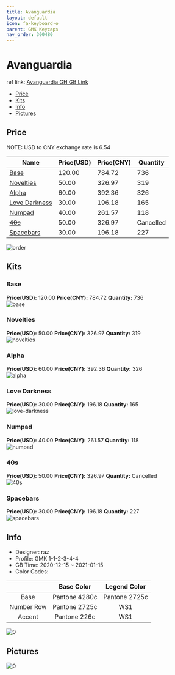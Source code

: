 ```yaml
---
title: Avanguardia 
layout: default
icon: fa-keyboard-o
parent: GMK Keycaps
nav_order: 300480
---
```


# Avanguardia 

ref link: [Avanguardia GH GB Link]()

* [Price](#price)
* [Kits](#kits)
* [Info](#info)
* [Pictures](#pictures)

## Price

NOTE: USD to CNY exchange rate is 6.54

| Name          | Price(USD)   |  Price(CNY) | Quantity |
| ------------- | ------------ |  ---------- | -------- |
|[Base](#base)|120.00|784.72|736|
|[Novelties](#novelties)|50.00|326.97|319|
|[Alpha](#alpha)|60.00|392.36|326|
|[Love Darkness](#love-darkness)|30.00|196.18|165|
|[Numpad](#numpad)|40.00|261.57|118|
|[~~40s~~](#40s)|50.00|326.97|Cancelled|
|[Spacebars](#spacebars)|30.00|196.18|227|

<img src="{{ 'assets/images/gmk-keycaps/Avanguardia/order.png' | relative_url }}" alt="order" class="image featured">

## Kits
### Base  
**Price(USD):** 120.00	**Price(CNY):** 784.72	**Quantity:** 736  
<img src="{{ 'assets/images/gmk-keycaps/Avanguardia/kits_pics/base.jpg' | relative_url }}" alt="base" class="image featured">

### Novelties  
**Price(USD):** 50.00	**Price(CNY):** 326.97	**Quantity:** 319  
<img src="{{ 'assets/images/gmk-keycaps/Avanguardia/kits_pics/novelties.jpg' | relative_url }}" alt="novelties" class="image featured">

### Alpha  
**Price(USD):** 60.00	**Price(CNY):** 392.36	**Quantity:** 326  
<img src="{{ 'assets/images/gmk-keycaps/Avanguardia/kits_pics/alpha.jpg' | relative_url }}" alt="alpha" class="image featured">

### Love Darkness  
**Price(USD):** 30.00	**Price(CNY):** 196.18	**Quantity:** 165  
<img src="{{ 'assets/images/gmk-keycaps/Avanguardia/kits_pics/love-darkness.jpg' | relative_url }}" alt="love-darkness" class="image featured">

### Numpad  
**Price(USD):** 40.00	**Price(CNY):** 261.57	**Quantity:** 118  
<img src="{{ 'assets/images/gmk-keycaps/Avanguardia/kits_pics/numpad.jpg' | relative_url }}" alt="numpad" class="image featured">

### ~~40s~~   
**Price(USD):** 50.00	**Price(CNY):** 326.97	**Quantity:** Cancelled  
<img src="{{ 'assets/images/gmk-keycaps/Avanguardia/kits_pics/40s.png' | relative_url }}" alt="40s" class="image featured">

### Spacebars  
**Price(USD):** 30.00	**Price(CNY):** 196.18	**Quantity:** 227  
<img src="{{ 'assets/images/gmk-keycaps/Avanguardia/kits_pics/spacebars.jpg' | relative_url }}" alt="spacebars" class="image featured">

## Info
* Designer: raz  
* Profile: GMK 1-1-2-3-4-4  
* GB Time: 2020-12-15 ~ 2021-01-15  
* Color Codes:  

| |Base Color     | Legend Color
| :-------------: | :-------------: | :------------:
|Base|Pantone 4280c|Pantone 2725c
|Number Row|Pantone 2725c|WS1
|Accent|Pantone 226c|WS1

<img src="{{ 'assets/images/gmk-keycaps/Avanguardia/0.jpg' | relative_url }}" alt="0" class="image featured">

## Pictures  
<img src="{{ 'assets/images/gmk-keycaps/Avanguardia/rendering_pics/0.jpg' | relative_url }}" alt="0" class="image featured">
